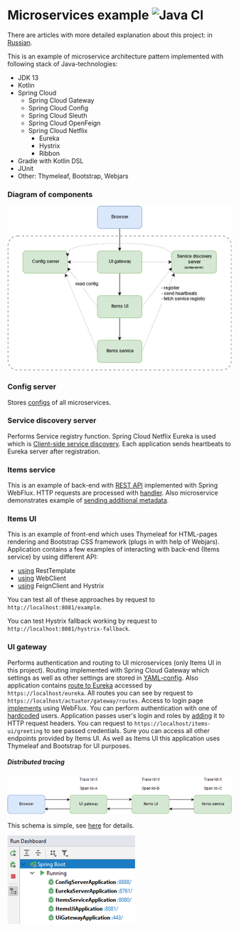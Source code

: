 # Microservices example ![Java CI](https://github.com/steklopod/microservices/workflows/TEST/badge.svg)

There are articles with more detailed explanation about this project: in 
[Russian](https://habr.com/post/431474/).

This is an example of microservice architecture pattern implemented with following stack of Java-technologies:
* JDK 13
* Kotlin
* Spring Cloud
  * Spring Cloud Gateway
  * Spring Cloud Config
  * Spring Cloud Sleuth
  * Spring Cloud OpenFeign
  * Spring Cloud Netflix
    * Eureka
    * Hystrix
    * Ribbon
* Gradle with Kotlin DSL
* JUnit
* Other: Thymeleaf, Bootstrap, Webjars

### Diagram of components
![-](/etc/images/diagram.png)

### Config server
Stores [configs](/config-server/src/main/resources/config) of all microservices.

### Service discovery server
Performs Service registry function. Spring Cloud Netflix Eureka is used which is [Client-side service discovery](https://microservices.io/patterns/client-side-discovery.html). 
Each application sends heartbeats to Eureka server after registration.

### Items service
This is an example of back-end with [REST API](/items-service/src/main/kotlin/io/microservicesexample/itemsservice/RestApi.kt) 
implemented with Spring WebFlux. HTTP requests are processed with 
[handler](/items-service/src/main/kotlin/io/microservicesexample/itemsservice/ItemHandler.kt). Also microservice demonstrates 
example of [sending additional metadata](/items-service/src/main/kotlin/io/microservicesexample/itemsservice/EurekaAdditionalMetadataReporter.kt).

### Items UI
This is an example of front-end which uses Thymeleaf for HTML-pages rendering and Bootstrap CSS framework (plugs in with 
help of Webjars). Application contains a few examples of interacting with back-end (Items service) by using different API:
* [using](items-ui/src/main/kotlin/io/microservicesexample/itemsui/service/ItemsServiceClient.kt) RestTemplate
* [using](items-ui/src/main/kotlin/io/microservicesexample/itemsui/service/ItemsServiceClient.kt) WebClient
* [using](items-ui/src/main/kotlin/io/microservicesexample/itemsui/service/ItemsServiceFeignClient.kt) FeignClient and 
Hystrix

You can test all of these approaches by request to `http://localhost:8081/example`.

You can test Hystrix fallback working by request to `http://localhost:8081/hystrix-fallback`.

### UI gateway
Performs authentication and routing to UI microservices (only Items UI in this project). Routing implemented with Spring 
Cloud Gateway which settings as well as other settings are stored in [YAML-config](microservices-example/config-server/src/main/resources/config/ui-gateway.yml). 
Also application contains [route to Eureka](ui-gateway/src/main/kotlin/io/microservicesexample/uigateway/config/RoutesConfig.kt) 
accessed by `https://localhost/eureka`. All routes you can see by request to `https://localhost/actuator/gateway/routes`. Access to 
login page [implements](ui-gateway/src/main/kotlin/io/microservicesexample/uigateway/config/RoutesConfig.kt) using WebFlux. 
You can perform authentication with one of [hardcoded](ui-gateway/src/main/kotlin/io/microservicesexample/uigateway/config/SecurityConfig.kt) 
users. Application passes user's login and roles by [adding](ui-gateway/src/main/kotlin/io/microservicesexample/uigateway/misc/AddCredentialsGlobalFilter.kt) 
it to HTTP request headers. You can request to `https://localhost/items-ui/greeting` to see passed credentials. Sure you 
can access all other endpoints provided by Items UI. As well as Items UI this application uses Thymeleaf and Bootstrap for UI purposes.

##### Distributed tracing
![-](/etc/images/sleuth_tracing.png)

This schema is simple, see [here](https://spring.io/projects/spring-cloud-sleuth) for details.


![-](/etc/images/run_dashboard.png)
